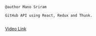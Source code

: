 ```
@author Mano Sriram

GitHub API using React, Redux and Thunk.


```

[Video Link](https://www.youtube.com/watch?v=ZxJ5GHBsFBY)
